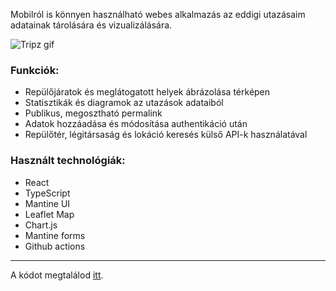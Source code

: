 Mobilról is könnyen használható webes alkalmazás az eddigi utazásaim adatainak tárolására és vizualizálására.

![Tripz gif](https://stuff.p-kin.com/screentogif/tripz.gif)

### Funkciók:
* Repülőjáratok és meglátogatott helyek ábrázolása térképen
* Statisztikák és diagramok az utazások adataiból
* Publikus, megosztható permalink 
* Adatok hozzáadása és módosítása authentikáció után
* Repülőtér, légitársaság és lokáció keresés külső API-k használatával

### Használt technológiák:
* React
* TypeScript
* Mantine UI
* Leaflet Map
* Chart.js
* Mantine forms
* Github actions

--- 
A kódot megtalálod [itt](https://github.com/KinPeter/tripz).